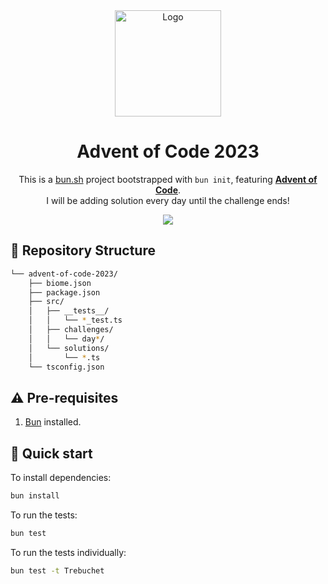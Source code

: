 <div align="center">
  <a href="https://bun.sh"><img src="https://user-images.githubusercontent.com/709451/182802334-d9c42afe-f35d-4a7b-86ea-9985f73f20c3.png" alt="Logo" height=170></a>

<h1>Advent of Code 2023</h1>
  <p>This is a <a href="https://bun.sh" target="_blank">bun.sh</a> project bootstrapped with <code>bun init</code>, featuring <a href="https://adventofcode.com/" target="_blank"><b>Advent of Code</b></a>.<br/> I will be adding solution every day until the challenge ends!</p>
</div>

<p align="center">
  <a href="https://skillicons.dev">
    <img src="https://skillicons.dev/icons?i=ts,nodejs" />
  </a>
</p>

## 📂 Repository Structure

```sh
└── advent-of-code-2023/
    ├── biome.json
    ├── package.json
    ├── src/
    │   ├── __tests__/
    │   │   └── *_test.ts
    │   ├── challenges/
    │   │   └── day*/
    │   └── solutions/
    │       └── *.ts
    └── tsconfig.json

```

## ⚠️ Pre-requisites

1. [Bun](https://bun.sh) installed.

## 🚀 Quick start

To install dependencies:

```bash
bun install
```

To run the tests:

```bash
bun test
```

To run the tests individually:

```bash
bun test -t Trebuchet
```